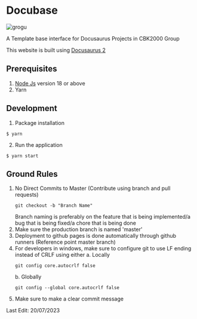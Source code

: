 # Docubase

![grogu](https://images3.alphacoders.com/110/thumb-1920-1108129.jpg)

A Template base interface for Docusaurus Projects in CBK2000 Group

This website is built using [Docusaurus 2](https://docusaurus.io/)

## Prerequisites
1. [Node Js](https://nodejs.org/en) version 18 or above
2. Yarn

## Development
1. Package installation
```
$ yarn
```
2. Run the application
```
$ yarn start
```

## Ground Rules
1. No Direct Commits to Master (Contribute using branch and pull requests)
    ```
    git checkout -b "Branch Name"
    ```
    Branch naming is preferably on the feature that is being implemented/a bug that is being fixed/a chore that is being done
2. Make sure the production branch is named 'master'
3. Deployment to github pages is done automatically through github runners (Reference point master branch)
4. For developers in windows, make sure to configure git to use LF ending instead of CRLF using either
    a. Locally
    ```
    git config core.autocrlf false
    ```
    b. Globally
    ```
    git config --global core.autocrlf false
    ```
5. Make sure to make a clear commit message

Last Edit: 20/07/2023